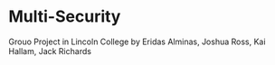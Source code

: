 # Multi-Security
Grouo Project in Lincoln College by Eridas Alminas, Joshua Ross, Kai Hallam, Jack Richards
